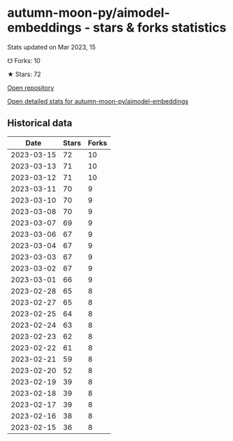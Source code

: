 # autumn-moon-py/aimodel-embeddings - stars & forks statistics

Stats updated on Mar 2023, 15

☋ Forks: 10

★ Stars: 72

[Open repository](https://github.com/autumn-moon-py/aimodel-embeddings)

[Open detailed stats for autumn-moon-py/aimodel-embeddings](https://reviewgithub.com/rep/autumn-moon-py/aimodel-embeddings)

## Historical data
| Date | Stars | Forks |
|------|-------|-------|
| 2023-03-15 | 72 | 10 | 
| 2023-03-13 | 71 | 10 | 
| 2023-03-12 | 71 | 10 | 
| 2023-03-11 | 70 | 9 | 
| 2023-03-10 | 70 | 9 | 
| 2023-03-08 | 70 | 9 | 
| 2023-03-07 | 69 | 9 | 
| 2023-03-06 | 67 | 9 | 
| 2023-03-04 | 67 | 9 | 
| 2023-03-03 | 67 | 9 | 
| 2023-03-02 | 67 | 9 | 
| 2023-03-01 | 66 | 9 | 
| 2023-02-28 | 65 | 8 | 
| 2023-02-27 | 65 | 8 | 
| 2023-02-25 | 64 | 8 | 
| 2023-02-24 | 63 | 8 | 
| 2023-02-23 | 62 | 8 | 
| 2023-02-22 | 61 | 8 | 
| 2023-02-21 | 59 | 8 | 
| 2023-02-20 | 52 | 8 | 
| 2023-02-19 | 39 | 8 | 
| 2023-02-18 | 39 | 8 | 
| 2023-02-17 | 39 | 8 | 
| 2023-02-16 | 38 | 8 | 
| 2023-02-15 | 36 | 8 | 

